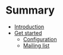 # Summary

* [Introduction](README.md)
* [Get started](_docs/get_started/README.md)
   * [Configuration](_docs/get_started/config.md)
   * [Mailing list](_docs/get_started/mailing_list.md)
